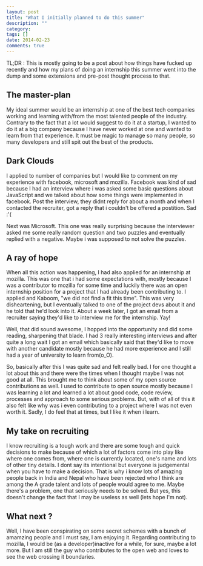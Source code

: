 ```yaml
---
layout: post
title: "What I initially planned to do this summer"
description: ""
category: 
tags: []
date: 2014-02-23
comments: true
---
```

TL;DR : This is mostly going to be a post about how things have fucked up recently and how my plans of doing an internship this summer went into the dump and some extensions and pre-post thought process to that.

## The master-plan

My ideal summer would be an internship at one of the best tech companies working and learning with/from the most talented people of the industry. Contrary to the fact that a lot would suggest to do it at a startup, I wanted to do it at a big company because I have never worked at one and wanted to learn from that experience. It must be magic to manage so many people, so many developers and still spit out the best of the products.

## Dark Clouds

I applied to number of companies but I would like to comment on my experience with facebook, microsoft and mozilla. Facebook was kind of sad because I had an interview where i was asked some basic questions about JavaScript and we talked about how some things were implemented in facebook. Post the interview, they didnt reply for about a month and when I contacted the recruiter, got a reply that i couldn't be offered a postition. Sad :'(

Next was Microsoft. This one was really surprising because the interviewer asked me some really random question and two puzzles and eventually replied with a negative. Maybe i was supposed to not solve the puzzles.

## A ray of hope

When all this action was happening, I had also applied for an internship at mozilla. This was one that i had some expectations with, mostly because I was a contributor to mozilla for some time and luckily there was an open internship position for a project that I had already been contributing to. I applied and Kaboom, "we did not find a fit this time". This was very disheartening, but I eventually talked to one of the project devs about it and he told that he'd look into it. About a week later, I got an email from a recruiter saying they'd like to interview me for the internship. Yay!

Well, that did sound awesome, I hopped into the opportunity and did some reading, sharpening that blade. I had 3 really interesting interviews and after quite a long wait I got an email which basically said that they'd like to move with another candidate mostly because he had more experience and I still had a year of university to learn from(o_O).

So, basically after this I was quite sad and felt really bad. I for one thought a lot about this and there were the times when I thought maybe I was not good at all. This brought me to think about some of my open source contributions as well. I used to contribute to open source mostly because I was learning a lot and learned a lot about good code, code review, processes and approach to some serious problems. But, with of all of this it also felt like why was i even contributing to a project where I was not even worth it. Sadly, I do feel that at times, but I like it when i learn.

## My take on recruiting

I know recruiting is a tough work and there are some tough and quick decisions to make because of which a lot of factors come into play like where one comes from, where one is currently located, one's name and lots of other tiny details. I dont say its intentional but everyone is judgemental when you have to make a decision. That is why i know lots of amazing people back in India and Nepal who have been rejected who I think are among the A grade talent and lots of people would agree to me. Maybe there's a problem, one that seriously needs to be solved. But yes, this doesn't change the fact that I may be useless as well (lets hope I'm not).

## What next ?

Well, I have been conspirating on some secret schemes with a bunch of amamzing people and I must say, I am enjoying it. Regarding contributing to mozilla, I would be (as a developer)inactive for a while, for sure, maybe a lot more. But I am still the guy who contributes to the open web and loves to see the web crossing it boundaries.
